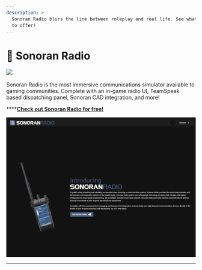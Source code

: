 ```yaml
---
description: >-
  Sonoran Radio blurs the line between roleplay and real life. See what we have
  to offer!
---
```


# 📡 Sonoran Radio

![](<../.gitbook/assets/SonoranRadio Logo\_Full (1).png>)

Sonoran Radio is the most immersive communications simulator available to gaming communities. Complete with an in-game radio UI, TeamSpeak based dispatching panel, Sonoran CAD integration, and more!

****[**Check out Sonoran Radio for free!**](https://info.sonoranradio.com/en/why-choose-sonoran-radio)

![](../.gitbook/assets/image.png)

****

